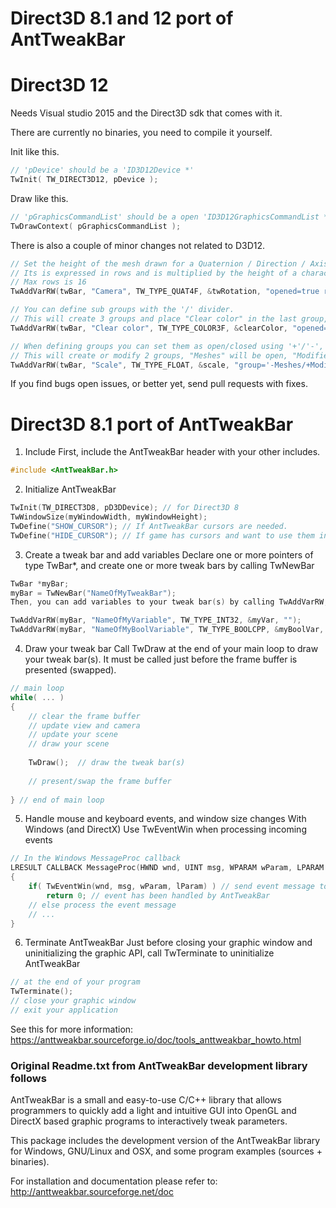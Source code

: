 # Direct3D 8.1 and 12 port of AntTweakBar

# Direct3D 12
Needs Visual studio 2015 and the Direct3D sdk that comes with it.

There are currently no binaries, you need to compile it yourself.

Init like this.
```C
// 'pDevice' should be a 'ID3D12Device *'
TwInit( TW_DIRECT3D12, pDevice );
````

Draw like this.
```C
// 'pGraphicsCommandList' should be a open 'ID3D12GraphicsCommandList *', close it and execute after the call.
TwDrawContext( pGraphicsCommandList );
```

There is also a couple of minor changes not related to D3D12. 
```C
// Set the height of the mesh drawn for a Quaternion / Direction / Axis.
// Its is expressed in rows and is multiplied by the height of a character tow / height of the font.
// Max rows is 16
TwAddVarRW(twBar, "Camera", TW_TYPE_QUAT4F, &twRotation, "opened=true rows=8");

// You can define sub groups with the '/' divider.
// This will create 3 groups and place "Clear color" in the last group, "Framebuffer", all groups are created open.
TwAddVarRW(twBar, "Clear color", TW_TYPE_COLOR3F, &clearColor, "opened=false group='Misc/Colors/Framebuffer'");

// When defining groups you can set them as open/closed using '+'/'-', if they exist their opend state is changed.
// This will create or modify 2 groups, "Meshes" will be open, "Modifier" will be closed.
TwAddVarRW(twBar, "Scale", TW_TYPE_FLOAT, &scale, "group='-Meshes/+Modifiers'");
```

If you find bugs open issues, or better yet, send pull requests with fixes.

# Direct3D 8.1 port of AntTweakBar

1. Include
First, include the AntTweakBar header with your other includes.
```C
#include <AntTweakBar.h>
```

2. Initialize AntTweakBar
```C
TwInit(TW_DIRECT3D8, pD3DDevice); // for Direct3D 8
TwWindowSize(myWindowWidth, myWindowHeight);
TwDefine("SHOW_CURSOR"); // If AntTweakBar cursors are needed.
TwDefine("HIDE_CURSOR"); // If game has cursors and want to use them instead (otherwise they may flash).
```

3. Create a tweak bar and add variables
Declare one or more pointers of type TwBar*, and create one or more tweak bars by calling TwNewBar

```C
TwBar *myBar;
myBar = TwNewBar("NameOfMyTweakBar");
Then, you can add variables to your tweak bar(s) by calling TwAddVarRW, TwAddVarRO, TwAddVarCB, or TwAddButton

TwAddVarRW(myBar, "NameOfMyVariable", TW_TYPE_INT32, &myVar, "");
TwAddVarRW(myBar, "NameOfMyBoolVariable", TW_TYPE_BOOLCPP, &myBoolVar, "");
```

4. Draw your tweak bar
Call TwDraw at the end of your main loop to draw your tweak bar(s). It must be called just before the frame buffer is presented (swapped).
```C
// main loop
while( ... )
{
    // clear the frame buffer
    // update view and camera
    // update your scene
    // draw your scene
 
    TwDraw();  // draw the tweak bar(s)
 
    // present/swap the frame buffer
 
} // end of main loop
```
5. Handle mouse and keyboard events, and window size changes
With Windows (and DirectX)
Use TwEventWin when processing incoming events
```C
// In the Windows MessageProc callback
LRESULT CALLBACK MessageProc(HWND wnd, UINT msg, WPARAM wParam, LPARAM lParam)
{
    if( TwEventWin(wnd, msg, wParam, lParam) ) // send event message to AntTweakBar
        return 0; // event has been handled by AntTweakBar
    // else process the event message
    // ...
}
```
6. Terminate AntTweakBar
Just before closing your graphic window and uninitializing the graphic API, call TwTerminate to uninitialize AntTweakBar
```C
// at the end of your program
TwTerminate();
// close your graphic window
// exit your application
```
See this for more information:
https://anttweakbar.sourceforge.io/doc/tools_anttweakbar_howto.html


### Original Readme.txt from AntTweakBar development library follows

AntTweakBar is a small and easy-to-use C/C++ library that allows programmers
to quickly add a light and intuitive GUI into OpenGL and DirectX based 
graphic programs to interactively tweak parameters.

This package includes the development version of the AntTweakBar library 
for Windows, GNU/Linux and OSX, and some program examples (sources + binaries).

For installation and documentation please refer to:
http://anttweakbar.sourceforge.net/doc
